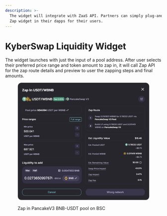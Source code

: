 ```yaml
---
description: >-
  The widget will integrate with ZaaS API. Partners can simply plug-and-play the
  Zap widget in their dapps for their users.
---
```


# KyberSwap Liquidity Widget

The widget launches with just the input of a pool address. After user selects their preferred price range and token amount to zap in, it will call Zap API for the zap route details and preview to user the zapping steps and final amounts.

<figure><img src="../../.gitbook/assets/Screenshot 2024-06-17 at 13.31.16.png" alt=""><figcaption><p>Zap in PancakeV3 BNB-USDT pool on BSC</p></figcaption></figure>
